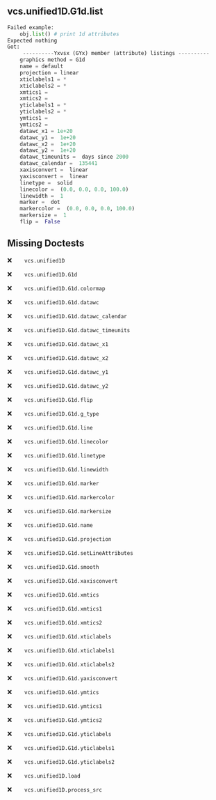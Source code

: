 vcs.unified1D.G1d.list
----------------------
```python
Failed example:
    obj.list() # print 1d attributes
Expected nothing
Got:
     ----------Yxvsx (GYx) member (attribute) listings ----------
    graphics method = G1d
    name = default
    projection = linear
    xticlabels1 = *
    xticlabels2 = *
    xmtics1 = 
    xmtics2 = 
    yticlabels1 = *
    yticlabels2 = *
    ymtics1 =  
    ymtics2 =  
    datawc_x1 = 1e+20
    datawc_y1 =  1e+20
    datawc_x2 =  1e+20
    datawc_y2 =  1e+20
    datawc_timeunits =  days since 2000
    datawc_calendar =  135441
    xaxisconvert =  linear
    yaxisconvert =  linear
    linetype =  solid
    linecolor =  (0.0, 0.0, 0.0, 100.0)
    linewidth =  1
    marker =  dot
    markercolor =  (0.0, 0.0, 0.0, 100.0)
    markersize =  1
    flip =  False
```

Missing Doctests
----------------
:x:```    vcs.unified1D```

:x:```    vcs.unified1D.G1d```

:x:```    vcs.unified1D.G1d.colormap```

:x:```    vcs.unified1D.G1d.datawc```

:x:```    vcs.unified1D.G1d.datawc_calendar```

:x:```    vcs.unified1D.G1d.datawc_timeunits```

:x:```    vcs.unified1D.G1d.datawc_x1```

:x:```    vcs.unified1D.G1d.datawc_x2```

:x:```    vcs.unified1D.G1d.datawc_y1```

:x:```    vcs.unified1D.G1d.datawc_y2```

:x:```    vcs.unified1D.G1d.flip```

:x:```    vcs.unified1D.G1d.g_type```

:x:```    vcs.unified1D.G1d.line```

:x:```    vcs.unified1D.G1d.linecolor```

:x:```    vcs.unified1D.G1d.linetype```

:x:```    vcs.unified1D.G1d.linewidth```

:x:```    vcs.unified1D.G1d.marker```

:x:```    vcs.unified1D.G1d.markercolor```

:x:```    vcs.unified1D.G1d.markersize```

:x:```    vcs.unified1D.G1d.name```

:x:```    vcs.unified1D.G1d.projection```

:x:```    vcs.unified1D.G1d.setLineAttributes```

:x:```    vcs.unified1D.G1d.smooth```

:x:```    vcs.unified1D.G1d.xaxisconvert```

:x:```    vcs.unified1D.G1d.xmtics```

:x:```    vcs.unified1D.G1d.xmtics1```

:x:```    vcs.unified1D.G1d.xmtics2```

:x:```    vcs.unified1D.G1d.xticlabels```

:x:```    vcs.unified1D.G1d.xticlabels1```

:x:```    vcs.unified1D.G1d.xticlabels2```

:x:```    vcs.unified1D.G1d.yaxisconvert```

:x:```    vcs.unified1D.G1d.ymtics```

:x:```    vcs.unified1D.G1d.ymtics1```

:x:```    vcs.unified1D.G1d.ymtics2```

:x:```    vcs.unified1D.G1d.yticlabels```

:x:```    vcs.unified1D.G1d.yticlabels1```

:x:```    vcs.unified1D.G1d.yticlabels2```

:x:```    vcs.unified1D.load```

:x:```    vcs.unified1D.process_src```


